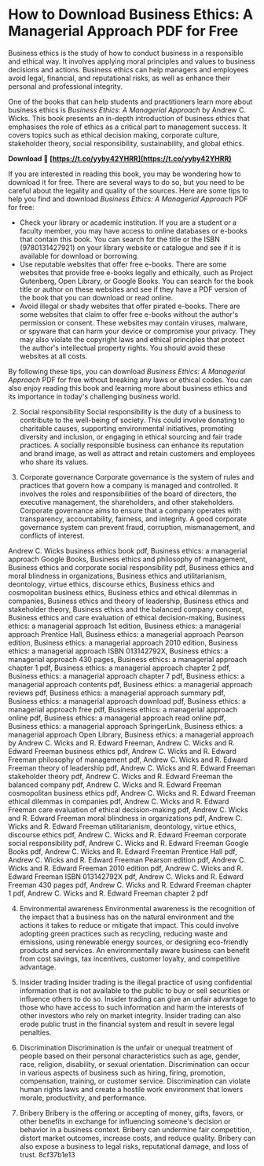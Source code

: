 
 
# How to Download Business Ethics: A Managerial Approach PDF for Free
 
Business ethics is the study of how to conduct business in a responsible and ethical way. It involves applying moral principles and values to business decisions and actions. Business ethics can help managers and employees avoid legal, financial, and reputational risks, as well as enhance their personal and professional integrity.
 
One of the books that can help students and practitioners learn more about business ethics is *Business Ethics: A Managerial Approach* by Andrew C. Wicks. This book presents an in-depth introduction of business ethics that emphasises the role of ethics as a critical part to management success. It covers topics such as ethical decision making, corporate culture, stakeholder theory, social responsibility, sustainability, and global ethics.
 
**Download 🔗 [https://t.co/yyby42YHRR](https://t.co/yyby42YHRR)**


 
If you are interested in reading this book, you may be wondering how to download it for free. There are several ways to do so, but you need to be careful about the legality and quality of the sources. Here are some tips to help you find and download *Business Ethics: A Managerial Approach* PDF for free:
 
- Check your library or academic institution. If you are a student or a faculty member, you may have access to online databases or e-books that contain this book. You can search for the title or the ISBN (9780131427921) on your library website or catalogue and see if it is available for download or borrowing.
- Use reputable websites that offer free e-books. There are some websites that provide free e-books legally and ethically, such as Project Gutenberg, Open Library, or Google Books. You can search for the book title or author on these websites and see if they have a PDF version of the book that you can download or read online.
- Avoid illegal or shady websites that offer pirated e-books. There are some websites that claim to offer free e-books without the author's permission or consent. These websites may contain viruses, malware, or spyware that can harm your device or compromise your privacy. They may also violate the copyright laws and ethical principles that protect the author's intellectual property rights. You should avoid these websites at all costs.

By following these tips, you can download *Business Ethics: A Managerial Approach* PDF for free without breaking any laws or ethical codes. You can also enjoy reading this book and learning more about business ethics and its importance in today's challenging business world.
  
2. Social responsibility Social responsibility is the duty of a business to contribute to the well-being of society. This could involve donating to charitable causes, supporting environmental initiatives, promoting diversity and inclusion, or engaging in ethical sourcing and fair trade practices. A socially responsible business can enhance its reputation and brand image, as well as attract and retain customers and employees who share its values.
 
3. Corporate governance Corporate governance is the system of rules and practices that govern how a company is managed and controlled. It involves the roles and responsibilities of the board of directors, the executive management, the shareholders, and other stakeholders. Corporate governance aims to ensure that a company operates with transparency, accountability, fairness, and integrity. A good corporate governance system can prevent fraud, corruption, mismanagement, and conflicts of interest.
 
Andrew C. Wicks business ethics book pdf,  Business ethics: a managerial approach Google Books,  Business ethics and philosophy of management,  Business ethics and corporate social responsibility pdf,  Business ethics and moral blindness in organizations,  Business ethics and utilitarianism, deontology, virtue ethics, discourse ethics,  Business ethics and cosmopolitan business ethics,  Business ethics and ethical dilemmas in companies,  Business ethics and theory of leadership,  Business ethics and stakeholder theory,  Business ethics and the balanced company concept,  Business ethics and care evaluation of ethical decision-making,  Business ethics: a managerial approach 1st edition,  Business ethics: a managerial approach Prentice Hall,  Business ethics: a managerial approach Pearson edition,  Business ethics: a managerial approach 2010 edition,  Business ethics: a managerial approach ISBN 013142792X,  Business ethics: a managerial approach 430 pages,  Business ethics: a managerial approach chapter 1 pdf,  Business ethics: a managerial approach chapter 2 pdf,  Business ethics: a managerial approach chapter 7 pdf,  Business ethics: a managerial approach contents pdf,  Business ethics: a managerial approach reviews pdf,  Business ethics: a managerial approach summary pdf,  Business ethics: a managerial approach download pdf,  Business ethics: a managerial approach free pdf,  Business ethics: a managerial approach online pdf,  Business ethics: a managerial approach read online pdf,  Business ethics: a managerial approach SpringerLink,  Business ethics: a managerial approach Open Library,  Business ethics: a managerial approach by Andrew C. Wicks and R. Edward Freeman,  Andrew C. Wicks and R. Edward Freeman business ethics pdf,  Andrew C. Wicks and R. Edward Freeman philosophy of management pdf,  Andrew C. Wicks and R. Edward Freeman theory of leadership pdf,  Andrew C. Wicks and R. Edward Freeman stakeholder theory pdf,  Andrew C. Wicks and R. Edward Freeman the balanced company pdf,  Andrew C. Wicks and R. Edward Freeman cosmopolitan business ethics pdf,  Andrew C. Wicks and R. Edward Freeman ethical dilemmas in companies pdf,  Andrew C. Wicks and R. Edward Freeman care evaluation of ethical decision-making pdf,  Andrew C. Wicks and R. Edward Freeman moral blindness in organizations pdf,  Andrew C. Wicks and R. Edward Freeman utilitarianism, deontology, virtue ethics, discourse ethics pdf,  Andrew C. Wicks and R. Edward Freeman corporate social responsibility pdf,  Andrew C. Wicks and R. Edward Freeman Google Books pdf,  Andrew C. Wicks and R. Edward Freeman Prentice Hall pdf,  Andrew C. Wicks and R. Edward Freeman Pearson edition pdf,  Andrew C. Wicks and R. Edward Freeman 2010 edition pdf,  Andrew C. Wicks and R. Edward Freeman ISBN 013142792X pdf,  Andrew C. Wicks and R. Edward Freeman 430 pages pdf,  Andrew C. Wicks and R. Edward Freeman chapter 1 pdf,  Andrew C. Wicks and R. Edward Freeman chapter 2 pdf
 
4. Environmental awareness Environmental awareness is the recognition of the impact that a business has on the natural environment and the actions it takes to reduce or mitigate that impact. This could involve adopting green practices such as recycling, reducing waste and emissions, using renewable energy sources, or designing eco-friendly products and services. An environmentally aware business can benefit from cost savings, tax incentives, customer loyalty, and competitive advantage.
 
5. Insider trading Insider trading is the illegal practice of using confidential information that is not available to the public to buy or sell securities or influence others to do so. Insider trading can give an unfair advantage to those who have access to such information and harm the interests of other investors who rely on market integrity. Insider trading can also erode public trust in the financial system and result in severe legal penalties.
 
6. Discrimination Discrimination is the unfair or unequal treatment of people based on their personal characteristics such as age, gender, race, religion, disability, or sexual orientation. Discrimination can occur in various aspects of business such as hiring, firing, promotion, compensation, training, or customer service. Discrimination can violate human rights laws and create a hostile work environment that lowers morale, productivity, and performance.
 
7. Bribery Bribery is the offering or accepting of money, gifts, favors, or other benefits in exchange for influencing someone's decision or behavior in a business context. Bribery can undermine fair competition, distort market outcomes, increase costs, and reduce quality. Bribery can also expose a business to legal risks, reputational damage, and loss of trust.
 8cf37b1e13
 
